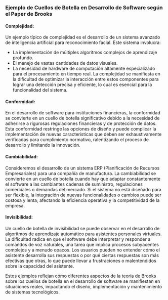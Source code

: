 ### Ejemplo de Cuellos de Botella en Desarrollo de Software según el Paper de Brooks

#### Complejidad:
Un ejemplo típico de complejidad es el desarrollo de un sistema avanzado de inteligencia artificial para reconocimiento facial. Este sistema involucra:
- La implementación de múltiples algoritmos complejos de aprendizaje profundo.
- El manejo de vastas cantidades de datos visuales.
- La necesidad de hardware de computación altamente especializado para el procesamiento en tiempo real.
La complejidad se manifiesta en la dificultad de optimizar la interacción entre estos componentes para lograr una detección precisa y eficiente, lo cual es esencial para la funcionalidad del sistema.

#### Conformidad:
En el desarrollo de software para instituciones financieras, la conformidad se convierte en un cuello de botella significativo debido a la necesidad de adherirse a rigurosas regulaciones financieras y de protección de datos. Esta conformidad restringe las opciones de diseño y puede complicar la implementación de nuevas características que deben ser exhaustivamente verificadas para cumplimiento normativo, ralentizando el proceso de desarrollo y limitando la innovación.

#### Cambiabilidad:
Consideremos el desarrollo de un sistema ERP (Planificación de Recursos Empresariales) para una compañía de manufactura. La cambiabilidad se convierte en un cuello de botella cuando hay que adaptar constantemente el software a las cambiantes cadenas de suministro, regulaciones comerciales o demandas del mercado. Si el sistema no está diseñado para ser flexible, la integración de nuevas funcionalidades o cambios puede ser costosa y lenta, afectando la eficiencia operativa y la competitividad de la empresa.

#### Invisibilidad:
Un cuello de botella de invisibilidad se puede observar en el desarrollo de algoritmos de aprendizaje automático para asistentes personales virtuales. La dificultad radica en que el software debe interpretar y responder a comandos de voz naturales, una tarea que implica procesos subyacentes complejos y a menudo opacos. Los usuarios pueden no entender cómo el asistente desarrolla sus respuestas o por qué ciertas respuestas son más efectivas que otras, lo que puede llevar a frustraciones o malentendidos sobre la capacidad del asistente.

Estos ejemplos reflejan cómo diferentes aspectos de la teoría de Brooks sobre los cuellos de botella en el desarrollo de software se manifiestan en situaciones reales, impactando el diseño, implementación y mantenimiento de sistemas tecnológicos.